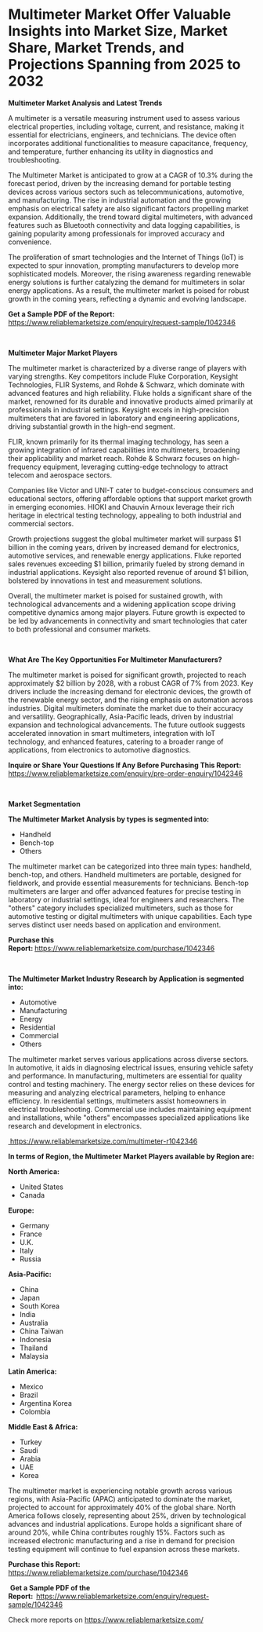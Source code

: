 <p><h1>Multimeter Market Offer Valuable Insights into Market Size, Market Share, Market Trends, and Projections Spanning from 2025 to 2032</h1></p><p><strong>Multimeter Market Analysis and Latest Trends</strong></p>
<p><p>A multimeter is a versatile measuring instrument used to assess various electrical properties, including voltage, current, and resistance, making it essential for electricians, engineers, and technicians. The device often incorporates additional functionalities to measure capacitance, frequency, and temperature, further enhancing its utility in diagnostics and troubleshooting.</p><p>The Multimeter Market is anticipated to grow at a CAGR of 10.3% during the forecast period, driven by the increasing demand for portable testing devices across various sectors such as telecommunications, automotive, and manufacturing. The rise in industrial automation and the growing emphasis on electrical safety are also significant factors propelling market expansion. Additionally, the trend toward digital multimeters, with advanced features such as Bluetooth connectivity and data logging capabilities, is gaining popularity among professionals for improved accuracy and convenience.</p><p>The proliferation of smart technologies and the Internet of Things (IoT) is expected to spur innovation, prompting manufacturers to develop more sophisticated models. Moreover, the rising awareness regarding renewable energy solutions is further catalyzing the demand for multimeters in solar energy applications. As a result, the multimeter market is poised for robust growth in the coming years, reflecting a dynamic and evolving landscape.</p></p>
<p><strong>Get a Sample PDF of the Report:&nbsp;</strong> <a href="https://www.reliablemarketsize.com/enquiry/request-sample/1042346?utm_campaign=1991&utm_medium=2&utm_source=Github&utm_content=ia&utm_term=10042025&utm_id=multimeter">https://www.reliablemarketsize.com/enquiry/request-sample/1042346</a></p>
<p>&nbsp;</p>
<p><strong>Multimeter Major Market Players</strong></p>
<p><p>The multimeter market is characterized by a diverse range of players with varying strengths. Key competitors include Fluke Corporation, Keysight Technologies, FLIR Systems, and Rohde & Schwarz, which dominate with advanced features and high reliability. Fluke holds a significant share of the market, renowned for its durable and innovative products aimed primarily at professionals in industrial settings. Keysight excels in high-precision multimeters that are favored in laboratory and engineering applications, driving substantial growth in the high-end segment.</p><p>FLIR, known primarily for its thermal imaging technology, has seen a growing integration of infrared capabilities into multimeters, broadening their applicability and market reach. Rohde & Schwarz focuses on high-frequency equipment, leveraging cutting-edge technology to attract telecom and aerospace sectors.</p><p>Companies like Victor and UNI-T cater to budget-conscious consumers and educational sectors, offering affordable options that support market growth in emerging economies. HIOKI and Chauvin Arnoux leverage their rich heritage in electrical testing technology, appealing to both industrial and commercial sectors.</p><p>Growth projections suggest the global multimeter market will surpass $1 billion in the coming years, driven by increased demand for electronics, automotive services, and renewable energy applications. Fluke reported sales revenues exceeding $1 billion, primarily fueled by strong demand in industrial applications. Keysight also reported revenue of around $1 billion, bolstered by innovations in test and measurement solutions.</p><p>Overall, the multimeter market is poised for sustained growth, with technological advancements and a widening application scope driving competitive dynamics among major players. Future growth is expected to be led by advancements in connectivity and smart technologies that cater to both professional and consumer markets.</p></p>
<p>&nbsp;</p>
<p><strong>What Are The Key Opportunities For Multimeter Manufacturers?</strong></p>
<p><p>The multimeter market is poised for significant growth, projected to reach approximately $2 billion by 2028, with a robust CAGR of 7% from 2023. Key drivers include the increasing demand for electronic devices, the growth of the renewable energy sector, and the rising emphasis on automation across industries. Digital multimeters dominate the market due to their accuracy and versatility. Geographically, Asia-Pacific leads, driven by industrial expansion and technological advancements. The future outlook suggests accelerated innovation in smart multimeters, integration with IoT technology, and enhanced features, catering to a broader range of applications, from electronics to automotive diagnostics.</p></p>
<p><strong>Inquire or Share Your Questions If Any Before Purchasing This Report:</strong> <a href="https://www.reliablemarketsize.com/enquiry/pre-order-enquiry/1042346?utm_campaign=1991&utm_medium=2&utm_source=Github&utm_content=ia&utm_term=10042025&utm_id=multimeter">https://www.reliablemarketsize.com/enquiry/pre-order-enquiry/1042346</a></p>
<p>&nbsp;</p>
<p><strong>Market Segmentation</strong></p>
<p><strong>The Multimeter Market Analysis by types is segmented into:</strong></p>
<p><ul><li>Handheld</li><li>Bench-top</li><li>Others</li></ul></p>
<p><p>The multimeter market can be categorized into three main types: handheld, bench-top, and others. Handheld multimeters are portable, designed for fieldwork, and provide essential measurements for technicians. Bench-top multimeters are larger and offer advanced features for precise testing in laboratory or industrial settings, ideal for engineers and researchers. The "others" category includes specialized multimeters, such as those for automotive testing or digital multimeters with unique capabilities. Each type serves distinct user needs based on application and environment.</p></p>
<p><strong>Purchase this Report:&nbsp;</strong><a href="https://www.reliablemarketsize.com/purchase/1042346?utm_campaign=1991&utm_medium=2&utm_source=Github&utm_content=ia&utm_term=10042025&utm_id=multimeter">https://www.reliablemarketsize.com/purchase/1042346</a></p>
<p>&nbsp;</p>
<p><strong>The Multimeter Market Industry Research by Application is segmented into:</strong></p>
<p><ul><li>Automotive</li><li>Manufacturing</li><li>Energy</li><li>Residential</li><li>Commercial</li><li>Others</li></ul></p>
<p><p>The multimeter market serves various applications across diverse sectors. In automotive, it aids in diagnosing electrical issues, ensuring vehicle safety and performance. In manufacturing, multimeters are essential for quality control and testing machinery. The energy sector relies on these devices for measuring and analyzing electrical parameters, helping to enhance efficiency. In residential settings, multimeters assist homeowners in electrical troubleshooting. Commercial use includes maintaining equipment and installations, while "others" encompasses specialized applications like research and development in electronics.</p></p>
<p><a href="https://www.reliablemarketsize.com/multimeter-r1042346?utm_campaign=1991&utm_medium=2&utm_source=Github&utm_content=ia&utm_term=10042025&utm_id=multimeter">&nbsp;https://www.reliablemarketsize.com/multimeter-r1042346</a></p>
<p><strong>In terms of Region, the Multimeter Market Players available by Region are:</strong></p>
<p>
    <p> <strong> North America: </strong>
        <ul>
            <li>United States</li>
            <li>Canada</li>
        </ul>
        </p> 
    <p> <strong> Europe: </strong>
        <ul>
            <li>Germany</li>
            <li>France</li>
            <li>U.K.</li>
            <li>Italy</li>
            <li>Russia</li>
        </ul>
        </p> 
    <p> <strong> Asia-Pacific: </strong>
        <ul>
            <li>China</li>
            <li>Japan</li>
            <li>South Korea</li>
            <li>India</li>
            <li>Australia</li>
            <li>China Taiwan</li>
            <li>Indonesia</li>
            <li>Thailand</li>
            <li>Malaysia</li>
        </ul>
        </p> 
    <p> <strong> Latin America: </strong>
        <ul>
            <li>Mexico</li>
            <li>Brazil</li>
            <li>Argentina Korea</li>
            <li>Colombia</li>
        </ul>
        </p> 
    <p> <strong> Middle East & Africa: </strong>
        <ul>
            <li>Turkey</li>
            <li>Saudi</li>
            <li>Arabia</li>
            <li>UAE</li>
            <li>Korea</li>
        </ul>
    </p>
    </p>
<p><p>The multimeter market is experiencing notable growth across various regions, with Asia-Pacific (APAC) anticipated to dominate the market, projected to account for approximately 40% of the global share. North America follows closely, representing about 25%, driven by technological advances and industrial applications. Europe holds a significant share of around 20%, while China contributes roughly 15%. Factors such as increased electronic manufacturing and a rise in demand for precision testing equipment will continue to fuel expansion across these markets.</p></p>
<p><strong>Purchase this Report: </strong><a href="https://www.reliablemarketsize.com/purchase/1042346?utm_campaign=1991&utm_medium=2&utm_source=Github&utm_content=ia&utm_term=10042025&utm_id=multimeter">https://www.reliablemarketsize.com/purchase/1042346</a></p>
<p>&nbsp;<strong>Get a Sample PDF of the Report:&nbsp;&nbsp;</strong><a href="https://www.reliablemarketsize.com/enquiry/request-sample/1042346?utm_campaign=1991&utm_medium=2&utm_source=Github&utm_content=ia&utm_term=10042025&utm_id=multimeter">https://www.reliablemarketsize.com/enquiry/request-sample/1042346</a></p>
<p><strong></strong></p>
<p>Check more reports on <a href="https://www.reliablemarketsize.com/?utm_campaign=1991&utm_medium=2&utm_source=Github&utm_content=ia&utm_term=10042025&utm_id=multimeter">https://www.reliablemarketsize.com/</a></p>